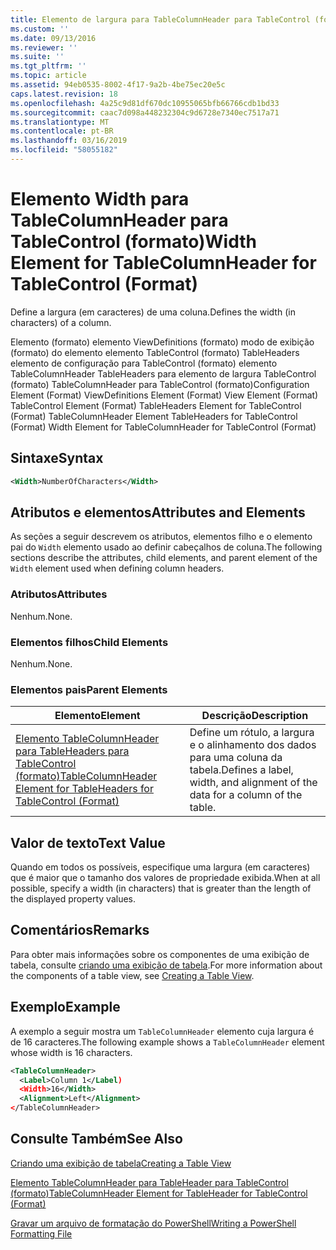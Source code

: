 ```yaml
---
title: Elemento de largura para TableColumnHeader para TableControl (formato) | Microsoft Docs
ms.custom: ''
ms.date: 09/13/2016
ms.reviewer: ''
ms.suite: ''
ms.tgt_pltfrm: ''
ms.topic: article
ms.assetid: 94eb0535-8002-4f17-9a2b-4be75ec20e5c
caps.latest.revision: 18
ms.openlocfilehash: 4a25c9d81df670dc10955065bfb66766cdb1bd33
ms.sourcegitcommit: caac7d098a448232304c9d6728e7340ec7517a71
ms.translationtype: MT
ms.contentlocale: pt-BR
ms.lasthandoff: 03/16/2019
ms.locfileid: "58055182"
---
```

# <a name="width-element-for-tablecolumnheader-for-tablecontrol-format"></a><span data-ttu-id="67ff0-102">Elemento Width para TableColumnHeader para TableControl (formato)</span><span class="sxs-lookup"><span data-stu-id="67ff0-102">Width Element for TableColumnHeader for TableControl (Format)</span></span>

<span data-ttu-id="67ff0-103">Define a largura (em caracteres) de uma coluna.</span><span class="sxs-lookup"><span data-stu-id="67ff0-103">Defines the width (in characters) of a column.</span></span>

<span data-ttu-id="67ff0-104">Elemento (formato) elemento ViewDefinitions (formato) modo de exibição (formato) do elemento elemento TableControl (formato) TableHeaders elemento de configuração para TableControl (formato) elemento TableColumnHeader TableHeaders para elemento de largura TableControl (formato) TableColumnHeader para TableControl (formato)</span><span class="sxs-lookup"><span data-stu-id="67ff0-104">Configuration Element (Format) ViewDefinitions Element (Format) View Element (Format) TableControl Element (Format) TableHeaders Element for TableControl (Format) TableColumnHeader Element TableHeaders for TableControl (Format) Width Element for TableColumnHeader for TableControl (Format)</span></span>

## <a name="syntax"></a><span data-ttu-id="67ff0-105">Sintaxe</span><span class="sxs-lookup"><span data-stu-id="67ff0-105">Syntax</span></span>

```xml
<Width>NumberOfCharacters</Width>
```

## <a name="attributes-and-elements"></a><span data-ttu-id="67ff0-106">Atributos e elementos</span><span class="sxs-lookup"><span data-stu-id="67ff0-106">Attributes and Elements</span></span>

<span data-ttu-id="67ff0-107">As seções a seguir descrevem os atributos, elementos filho e o elemento pai do `Width` elemento usado ao definir cabeçalhos de coluna.</span><span class="sxs-lookup"><span data-stu-id="67ff0-107">The following sections describe the attributes, child elements, and parent element of the `Width` element used when defining column headers.</span></span>

### <a name="attributes"></a><span data-ttu-id="67ff0-108">Atributos</span><span class="sxs-lookup"><span data-stu-id="67ff0-108">Attributes</span></span>

<span data-ttu-id="67ff0-109">Nenhum.</span><span class="sxs-lookup"><span data-stu-id="67ff0-109">None.</span></span>

### <a name="child-elements"></a><span data-ttu-id="67ff0-110">Elementos filhos</span><span class="sxs-lookup"><span data-stu-id="67ff0-110">Child Elements</span></span>

<span data-ttu-id="67ff0-111">Nenhum.</span><span class="sxs-lookup"><span data-stu-id="67ff0-111">None.</span></span>

### <a name="parent-elements"></a><span data-ttu-id="67ff0-112">Elementos pais</span><span class="sxs-lookup"><span data-stu-id="67ff0-112">Parent Elements</span></span>

|<span data-ttu-id="67ff0-113">Elemento</span><span class="sxs-lookup"><span data-stu-id="67ff0-113">Element</span></span>|<span data-ttu-id="67ff0-114">Descrição</span><span class="sxs-lookup"><span data-stu-id="67ff0-114">Description</span></span>|
|-------------|-----------------|
|[<span data-ttu-id="67ff0-115">Elemento TableColumnHeader para TableHeaders para TableControl (formato)</span><span class="sxs-lookup"><span data-stu-id="67ff0-115">TableColumnHeader Element for TableHeaders for TableControl (Format)</span></span>](./tablecolumnheader-element-format.md)|<span data-ttu-id="67ff0-116">Define um rótulo, a largura e o alinhamento dos dados para uma coluna da tabela.</span><span class="sxs-lookup"><span data-stu-id="67ff0-116">Defines a label, width, and alignment of the data for a column of the table.</span></span>|

## <a name="text-value"></a><span data-ttu-id="67ff0-117">Valor de texto</span><span class="sxs-lookup"><span data-stu-id="67ff0-117">Text Value</span></span>

<span data-ttu-id="67ff0-118">Quando em todos os possíveis, especifique uma largura (em caracteres) que é maior que o tamanho dos valores de propriedade exibida.</span><span class="sxs-lookup"><span data-stu-id="67ff0-118">When at all possible, specify a width (in characters) that is greater than the length of the displayed property values.</span></span>

## <a name="remarks"></a><span data-ttu-id="67ff0-119">Comentários</span><span class="sxs-lookup"><span data-stu-id="67ff0-119">Remarks</span></span>

<span data-ttu-id="67ff0-120">Para obter mais informações sobre os componentes de uma exibição de tabela, consulte [criando uma exibição de tabela](./creating-a-table-view.md).</span><span class="sxs-lookup"><span data-stu-id="67ff0-120">For more information about the components of a table view, see [Creating a Table View](./creating-a-table-view.md).</span></span>

## <a name="example"></a><span data-ttu-id="67ff0-121">Exemplo</span><span class="sxs-lookup"><span data-stu-id="67ff0-121">Example</span></span>

<span data-ttu-id="67ff0-122">A exemplo a seguir mostra um `TableColumnHeader` elemento cuja largura é de 16 caracteres.</span><span class="sxs-lookup"><span data-stu-id="67ff0-122">The following example shows a `TableColumnHeader` element whose width is 16 characters.</span></span>

```xml
<TableColumnHeader>
  <Label>Column 1</Label)
  <Width>16</Width>
  <Alignment>Left</Alignment>
</TableColumnHeader>
```

## <a name="see-also"></a><span data-ttu-id="67ff0-123">Consulte Também</span><span class="sxs-lookup"><span data-stu-id="67ff0-123">See Also</span></span>

[<span data-ttu-id="67ff0-124">Criando uma exibição de tabela</span><span class="sxs-lookup"><span data-stu-id="67ff0-124">Creating a Table View</span></span>](./creating-a-table-view.md)

[<span data-ttu-id="67ff0-125">Elemento TableColumnHeader para TableHeader para TableControl (formato)</span><span class="sxs-lookup"><span data-stu-id="67ff0-125">TableColumnHeader Element for TableHeader for TableControl (Format)</span></span>](./tablecolumnheader-element-format.md)

[<span data-ttu-id="67ff0-126">Gravar um arquivo de formatação do PowerShell</span><span class="sxs-lookup"><span data-stu-id="67ff0-126">Writing a PowerShell Formatting File</span></span>](./writing-a-powershell-formatting-file.md)
